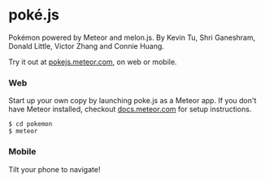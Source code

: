poké.js
=======

Pokémon powered by Meteor and melon.js. By Kevin Tu, Shri Ganeshram, Donald Little, Victor Zhang and Connie Huang.

Try it out at [pokejs.meteor.com](pokejs.meteor.com), on web or mobile. 

### Web
Start up your own copy by launching poke.js as a Meteor app. If you don't have Meteor installed, checkout [docs.meteor.com](docs.meteor.com) for setup instructions.

```
$ cd pokemon
$ meteor
```

### Mobile
Tilt your phone to navigate!

